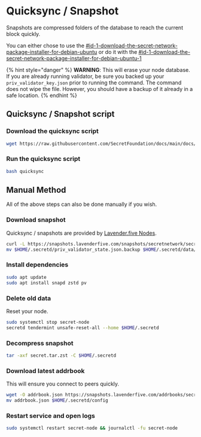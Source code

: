 # Quicksync / Snapshot

Snapshots are compressed folders of the database to reach the current block quickly.

You can either chose to use the [#id-1-download-the-secret-network-package-installer-for-debian-ubuntu](snapshot.md#id-1-download-the-secret-network-package-installer-for-debian-ubuntu "mention") or do it with the [#id-1-download-the-secret-network-package-installer-for-debian-ubuntu-1](snapshot.md#id-1-download-the-secret-network-package-installer-for-debian-ubuntu-1 "mention")

{% hint style="danger" %}
**WARNING**: This will erase your node database. If you are already running validator, be sure you backed up your `priv_validator_key.json` prior to running the command. The command does not wipe the file. However, you should have a backup of it already in a safe location.
{% endhint %}

## Quicksync / Snapshot script <a href="#id-1-download-the-secret-network-package-installer-for-debian-ubuntu" id="id-1-download-the-secret-network-package-installer-for-debian-ubuntu"></a>

### Download the quicksync script

```bash
wget https://raw.githubusercontent.com/SecretFoundation/docs/main/docs/node-guides/quicksync
```

### Run the quicksync script

```bash
bash quicksync
```

## Manual Method <a href="#id-1-download-the-secret-network-package-installer-for-debian-ubuntu" id="id-1-download-the-secret-network-package-installer-for-debian-ubuntu"></a>

All of the above steps can also be done manually if you wish.

### Download snapshot

Quicksync / snapshots are provided by [Lavender.five Nodes](https://www.lavenderfive.com/tools/secretnetwork/snapshot).

```bash
curl -L https://snapshots.lavenderfive.com/snapshots/secretnetwork/secretnetwork_18259769.tar.zst | tar -Ilz4 -xf - -C $HOME/.secretd
mv $HOME/.secretd/priv_validator_state.json.backup $HOME/.secretd/data/priv_validator_state.json
```

### Install dependencies

```bash
sudo apt update
sudo apt install snapd zstd pv
```

### Delete old data

Reset your node.

```bash
sudo systemctl stop secret-node
secretd tendermint unsafe-reset-all --home $HOME/.secretd
```

### Decompress snapshot

```bash
tar -axf secret.tar.zst -C $HOME/.secretd
```

### Download latest addrbook

This will ensure you connect to peers quickly.

```bash
wget -O addrbook.json https://snapshots.lavenderfive.com/addrbooks/secretnetwork/addrbook.json
mv addrbook.json $HOME/.secretd/config
```

### Restart service and open logs

```bash
sudo systemctl restart secret-node && journalctl -fu secret-node
```
